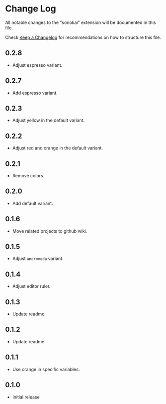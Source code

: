 # Change Log

All notable changes to the "sonokai" extension will be documented in this file.

Check [Keep a Changelog](http://keepachangelog.com/) for recommendations on how to structure this file.

## 0.2.8

- Adjust espresso variant.

## 0.2.7

- Add espresso variant.

## 0.2.3

- Adjust yellow in the default variant.

## 0.2.2

- Adjust red and orange in the default variant.

## 0.2.1

- Remove colors.

## 0.2.0

- Add default variant.

## 0.1.6

- Move related projects to github wiki.

## 0.1.5

- Adjust `andromeda` variant.

## 0.1.4

- Adjust editor ruler.

## 0.1.3

- Update readme.

## 0.1.2

- Update readme.

## 0.1.1

- Use orange in specific variables.

## 0.1.0

- Initial release
